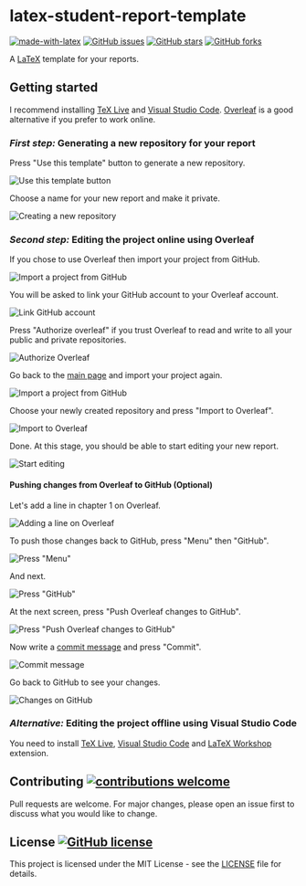 # latex-student-report-template

[![made-with-latex](https://img.shields.io/badge/Made%20with-LaTeX-1f425f.svg)](https://www.latex-project.org)
[![GitHub
issues](https://img.shields.io/github/issues/u-tunis-el-manar/latex-student-report-template)](https://github.com/u-tunis-el-manar/latex-student-report-template/issues)
[![GitHub
stars](https://img.shields.io/github/stars/u-tunis-el-manar/latex-student-report-template)](https://github.com/u-tunis-el-manar/latex-student-report-template/stargazers)
[![GitHub
forks](https://img.shields.io/github/forks/u-tunis-el-manar/latex-student-report-template)](https://github.com/u-tunis-el-manar/latex-student-report-template/network)

A [LaTeX](https://www.latex-project.org) template for your reports.

## Getting started

I recommend installing [TeX Live](https://www.tug.org/texlive) and [Visual
Studio Code](https://code.visualstudio.com).
[Overleaf](https://www.overleaf.com) is a good alternative if you prefer to work
online.

### *First step:* Generating a new repository for your report

Press "Use this template" button to generate a new repository.

![Use this template button](readme/use-this-template.png)

Choose a name for your new report and make it private.

![Creating a new repository](readme/new-repository.png)

### *Second step:* Editing the project online using Overleaf

If you chose to use Overleaf then import your project from GitHub.

![Import a project from GitHub](readme/overleaf-import-github.png)

You will be asked to link your GitHub account to your Overleaf account.

![Link GitHub account](readme/overleaf-link-github.png)

Press "Authorize overleaf" if you trust Overleaf to read and write to all your
public and private repositories.

![Authorize Overleaf](readme/authorize-overleaf.png)

Go back to the [main page](https://www.overleaf.com) and import your project
again.

![Import a project from GitHub](readme/overleaf-import-github.png)

Choose your newly created repository and press "Import to Overleaf".

![Import to Overleaf](readme/import-to-overleaf.png)

Done. At this stage, you should be able to start editing your new report.

![Start editing](readme/start-editing.png)

#### Pushing changes from Overleaf to GitHub (Optional)

Let's add a line in chapter 1 on Overleaf.

![Adding a line on Overleaf](readme/change-on-overleaf.png)

To push those changes back to GitHub, press "Menu" then "GitHub".

![Press "Menu"](readme/press-menu.png)

And next.

![Press "GitHub"](readme/press-github.png)

At the next screen, press "Push Overleaf changes to GitHub".

![Press "Push Overleaf changes to GitHub"](readme/github-sync.png)

Now write a [commit message](https://chris.beams.io/posts/git-commit) and press
"Commit".

![Commit message](readme/commit-message.png)

Go back to GitHub to see your changes.

![Changes on GitHub](readme/changes-on-github.png)

### *Alternative:* Editing the project offline using Visual Studio Code

You need to install [TeX Live](https://www.tug.org/texlive), [Visual Studio
Code](https://code.visualstudio.com) and [LaTeX
Workshop](https://marketplace.visualstudio.com/items?itemName=James-Yu.latex-workshop)
extension.

## Contributing [![contributions welcome](https://img.shields.io/badge/contributions-welcome-brightgreen.svg)](https://github.com/u-tunis-el-manar/latex-student-report-template/issues)

Pull requests are welcome. For major changes, please open an issue first to
discuss what you would like to change.

## License [![GitHub license](https://img.shields.io/github/license/u-tunis-el-manar/latex-student-report-template)](https://github.com/u-tunis-el-manar/latex-student-report-template/blob/master/LICENSE)

This project is licensed under the MIT License - see the [LICENSE](LICENSE) file
for details.
